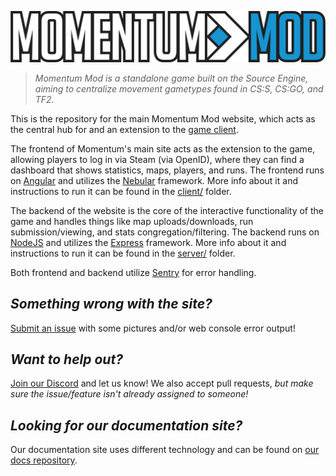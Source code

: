 ![Momentum Mod Logo](client/src/assets/images/logo.svg)

> *Momentum Mod is a standalone game built on the Source Engine, aiming to centralize movement gametypes found in CS:S, CS:GO, and TF2.*

This is the repository for the main Momentum Mod website, which acts as the central hub for and an extension to the [game client](https://github.com/momentum-mod/game). 

The frontend of Momentum's main site acts as the extension to the game, allowing players to log in via Steam (via OpenID), where they can find a dashboard that shows statistics, maps, players, and runs. The frontend runs on [Angular](https://angular.io) and utilizes the [Nebular](https://github.com/akveo/nebular) framework. More info about it and instructions to run it can be found in the [client/](client/) folder.

The backend of the website is the core of the interactive functionality of the game and handles things like map uploads/downloads, run submission/viewing, and stats congregation/filtering. The backend runs on [NodeJS](https://nodejs.org/) and utilizes the [Express](https://expressjs.com/) framework. More info about it and instructions to run it can be found in the [server/](server/) folder.

Both frontend and backend utilize [Sentry](https://sentry.io/) for error handling.

## *Something wrong with the site?*  
[Submit an issue](https://github.com/momentum-mod/website/issues/new) with some pictures and/or web console error output!

## *Want to help out?*
[Join our Discord](https://discord.gg/momentummod) and let us know! We also accept pull requests, *but make sure the issue/feature isn't already assigned to someone!*

## *Looking for our documentation site?*
Our documentation site uses different technology and can be found on [our docs repository](https://github.com/momentum-mod/docs).